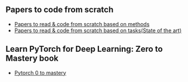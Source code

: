 ## Papers to code from scratch
- [Papers to read & code from scratch based on methods](https://paperswithcode.com/methods/area/natural-language-processing)
- [Papers to read & code from scratch based on tasks(State of the art)](https://paperswithcode.com/area/natural-language-processing)
## Learn PyTorch for Deep Learning: Zero to Mastery book
- [Pytorch 0 to mastery](https://www.learnpytorch.io/)